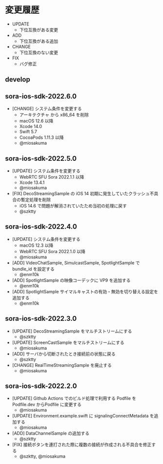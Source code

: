 # 変更履歴

- UPDATE
    - 下位互換がある変更
- ADD
    - 下位互換がある追加
- CHANGE
    - 下位互換のない変更
- FIX
    - バグ修正

## develop

## sora-ios-sdk-2022.6.0

- [CHANGE] システム条件を変更する
    - アーキテクチャ から x86_64 を削除
    - macOS 12.6 以降
    - Xcode 14.0
    - Swift 5.7
    - CocoaPods 1.11.3 以降
    - @miosakuma

## sora-ios-sdk-2022.5.0

- [UPDATE] システム条件を変更する
    - WebRTC SFU Sora 2022.1.1 以降
    - Xcode 13.4.1
    - @miosakuma
- [FIX] DecoStreamingSample の iOS 14 初期に発生していたクラッシュ不具合の暫定処理を削除
    - iOS 14.6 で問題が解消されていたため当初の処理に戻す
    - @szktty

## sora-ios-sdk-2022.4.0

- [UPDATE] システム条件を変更する
    - macOS 12.3 以降
    - WebRTC SFU Sora 2022.1.0 以降
    - @miosakuma
- [ADD] VideoChatSample, SimulcastSample, SpotlightSample で bundle_id を設定する
    - @enm10k
- [ADD] SpotlightSample の映像コーデックに VP9 を追加する
    - @enm10k
- [ADD] SpotlightSample サイマルキャストの有効・無効を切り替える設定を追加する
    - @enm10k

## sora-ios-sdk-2022.3.0

- [UPDATE] DecoStreamingSample をマルチストリームにする
    - @szktty
- [UPDATE] ScreenCastSample をマルチストリームにする
    - @miosakuma
- [ADD] サーバから切断されたとき接続前の状態に戻る
    - @szktty
- [CHANGE] RealTimeStreamingSample を廃止する
    - @miosakuma

## sora-ios-sdk-2022.2.0

- [UPDATE] Github Actions でのビルド処理で利用する Podfile を Podfile.dev からPodfile に変更する
    - @miosakuma
- [UPDATE] Environment.example.swift に signalingConnectMetadata を追加する
    - @miosakuma
- [ADD] DataChannelSample の追加する
    - @szktty
- [FIX] 接続ボタンを連打された際に複数の接続が作成される不具合を修正する
    - @szktty, @miosakuma
